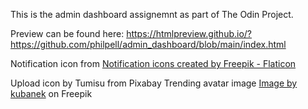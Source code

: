 This is the admin dashboard assignemnt as part of The Odin Project.  

Preview can be found here: https://htmlpreview.github.io/?https://github.com/philpell/admin_dashboard/blob/main/index.html

Notification icon from <a href="https://www.flaticon.com/free-icons/notification" title="notification icons">Notification icons created by Freepik - Flaticon</a>

Upload icon by Tumisu from Pixabay
Trending avatar image <a href="https://www.freepik.com/free-vector/random-character-icons-collection_1111054.htm#page=2&query=avatar&position=4&from_view=search&track=country_rows_v1">Image by kubanek</a> on Freepik 
